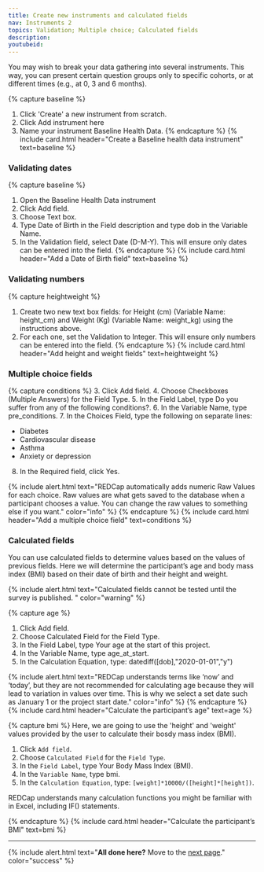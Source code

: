 ```yaml
---
title: Create new instruments and calculated fields
nav: Instruments 2
topics: Validation; Multiple choice; Calculated fields
description: 
youtubeid: 
---
```


You may wish to break your data gathering into several instruments. This way, you can present certain question groups only to specific cohorts, or at different times (e.g., at 0, 3 and 6 months). 

{% capture baseline %}
1.	Click 'Create' a new instrument from scratch.
2.	Click Add instrument here
3.	Name your instrument Baseline Health Data.
{% endcapture %}
{% include card.html header="Create a Baseline health data instrument" text=baseline %}


### Validating dates

{% capture baseline %}
1.	Open the Baseline Health Data instrument
2.	Click Add field.
3.	Choose Text box.
4.	Type Date of Birth in the Field description and type dob in the Variable Name.
5.	In the Validation field, select Date (D-M-Y). This will ensure only dates can be entered into the field.
{% endcapture %}
{% include card.html header="Add a Date of Birth field" text=baseline %}

### Validating numbers

{% capture heightweight %}
1.	Create two new text box fields:  for Height (cm) (Variable Name: height_cm) and Weight (Kg) (Variable Name: weight_kg) using the instructions above.
2.	For each one, set the Validation to Integer. This will ensure only numbers can be entered into the field.
{% endcapture %}
{% include card.html header="Add height and weight fields" text=heightweight %}

### Multiple choice fields

{% capture conditions %}
3.	Click Add field.
4.	Choose Checkboxes (Multiple Answers) for the Field Type.
5.	In the Field Label, type Do you suffer from any of the following conditions?.
6.	In the Variable Name, type pre_conditions.
7.	In the Choices Field, type the following on separate lines:
- Diabetes
- Cardiovascular disease
- Asthma
- Anxiety or depression
8.	In the Required field, click Yes. 

{% include alert.html text="REDCap automatically adds numeric Raw Values for each choice. Raw values are what gets saved to the database when a participant chooses a value. You can change the raw values to something else if you want." color="info" %}
{% endcapture %}
{% include card.html header="Add a multiple choice field" text=conditions %}

### Calculated fields

You can use calculated fields to determine values based on the values of previous fields. Here we will determine the participant’s age and body mass index (BMI) based on their date of birth and their height and weight. 

{% include alert.html text="Calculated fields cannot be tested until the survey is published. " color="warning" %}


{% capture age %}
1.	Click Add field.
2.	Choose Calculated Field for the Field Type.
3.	In the Field Label, type Your age at the start of this project.
4.	In the Variable Name, type age_at_start.
5.	In the Calculation Equation, type: datediff([dob],"2020-01-01","y") 

{% include alert.html text="REDCap understands terms like ‘now’ and ‘today’, but they are not recommended for calculating age because they will lead to variation in values over time. This is why we select a set date such as January 1 or the project start date." color="info" %}
{% endcapture %}
{% include card.html header="Calculate the participant’s age" text=age %}


{% capture bmi %}
Here, we are going to use the 'height' and 'weight' values provided by the user to calculate their bosdy mass index (BMI).

1.	Click `Add field`.
2.	Choose `Calculated Field` for the `Field Type`.
3.	In the `Field Label`, type Your Body Mass Index (BMI).
4.	In the `Variable Name`, type bmi.
5.	In the `Calculation Equation`, type: `[weight]*10000/([height]*[height])`.

REDCap understands many calculation functions you might be familiar with in Excel, including IF() statements. 

{% endcapture %}
{% include card.html header="Calculate the participant’s BMI" text=bmi %}

___

{% include alert.html text="**All done here?** Move to the [next page](4-branching.html)." color="success" %}